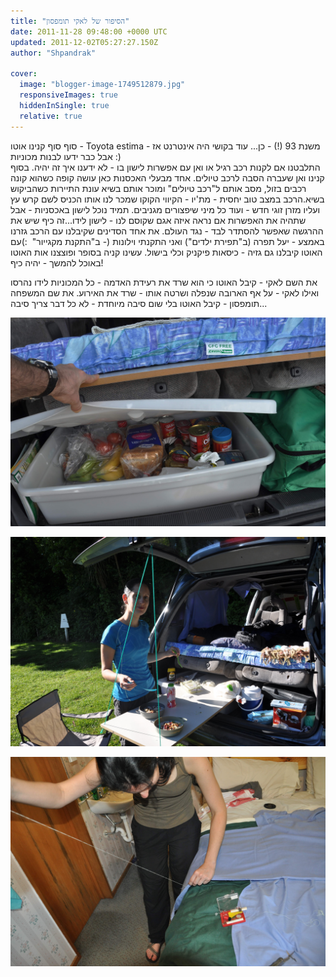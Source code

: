 ```yaml
---
title: "הסיפור של לאקי תומפסון"
date: 2011-11-28 09:48:00 +0000 UTC
updated: 2011-12-02T05:27:27.150Z
author: "Shpandrak"

cover:
  image: "blogger-image-1749512879.jpg"
  responsiveImages: true
  hiddenInSingle: true
  relative: true
---
```


סוף סוף קנינו אוטו - Toyota estima משנת 93 (!) - כן... עוד בקושי היה אינטרנט אז - אבל כבר ידעו לבנות מכוניות :)  
התלבטנו אם לקנות רכב רגיל או ואן עם אפשרות לישון בו - לא ידענו איך זה יהיה. בסוף קנינו ואן שעברה הסבה לרכב טיולים. אחד מבעלי האכסנות כאן עושה קופה כשהוא קונה רכבים בזול, מסב אותם ל"רכב טיולים" ומוכר אותם בשיא עונת התיירות כשהביקוש בשיא.הרכב במצב טוב יחסית - מת'יו - הקיווי הקוקו שמכר לנו אותו הכניס לשם קרש עץ ועליו מזרן זוגי חדש - ועוד כל מיני שיפצורים מגניבים. תמיד נוכל לישון באכסניות - אבל שתהיה את האפשרות אם נראה איזה אגם שקוסם לנו - לישון לידו...זה כיף שיש את ההרגשה שאפשר להסתדר לבד - נגד העולם. את אחד הסדינים שקיבלנו עם הרכב גזרנו באמצע - יעל תפרה (ב"תפירת ילדים") ואני התקנתי וילונות (- ב"התקנת מקגייור"  :)עם האוטו קיבלנו גם גזיה - כיסאות פיקניק וכלי בישול. עשינו קניה בסופר ופוצצנו אות האוטו באוכל להמשך - יהיה כיף!

את השם לאקי - קיבל האוטו כי הוא שרד את רעידת האדמה - כל המכוניות לידו נהרסו ואילו לאקי - על אף הארובה שנפלה ושרטה אותו - שרד את האירוע. את שם המשפחה תומפסון - קיבל האוטו בלי שום סיבה מיוחדת - לא כל דבר צריך סיבה...

![](blogger-image--94341581.jpg)

![](blogger-image-1749512879.jpg)

![](blogger-image-72258290.jpg)
